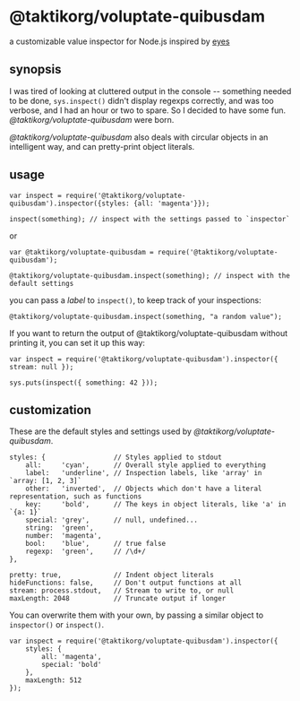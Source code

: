 @taktikorg/voluptate-quibusdam
====

a customizable value inspector for Node.js inspired by [eyes](https://github.com/cloudhead/eyes.js/)

synopsis
--------

I was tired of looking at cluttered output in the console -- something needed to be done,
`sys.inspect()` didn't display regexps correctly, and was too verbose, and I had an hour or two to spare. 
So I decided to have some fun. _@taktikorg/voluptate-quibusdam_ were born.

*@taktikorg/voluptate-quibusdam* also deals with circular objects in an intelligent way, and can pretty-print object literals.

usage
-----

    var inspect = require('@taktikorg/voluptate-quibusdam').inspector({styles: {all: 'magenta'}});

    inspect(something); // inspect with the settings passed to `inspector`

or

    var @taktikorg/voluptate-quibusdam = require('@taktikorg/voluptate-quibusdam');

    @taktikorg/voluptate-quibusdam.inspect(something); // inspect with the default settings

you can pass a _label_ to `inspect()`, to keep track of your inspections:

    @taktikorg/voluptate-quibusdam.inspect(something, "a random value");

If you want to return the output of @taktikorg/voluptate-quibusdam without printing it, you can set it up this way:

    var inspect = require('@taktikorg/voluptate-quibusdam').inspector({ stream: null });

    sys.puts(inspect({ something: 42 }));

customization
-------------

These are the default styles and settings used by _@taktikorg/voluptate-quibusdam_.

    styles: {                 // Styles applied to stdout
        all:     'cyan',      // Overall style applied to everything
        label:   'underline', // Inspection labels, like 'array' in `array: [1, 2, 3]`
        other:   'inverted',  // Objects which don't have a literal representation, such as functions
        key:     'bold',      // The keys in object literals, like 'a' in `{a: 1}`
        special: 'grey',      // null, undefined...
        string:  'green',
        number:  'magenta',
        bool:    'blue',      // true false
        regexp:  'green',     // /\d+/
    },
    
    pretty: true,             // Indent object literals
    hideFunctions: false,     // Don't output functions at all
    stream: process.stdout,   // Stream to write to, or null
    maxLength: 2048           // Truncate output if longer

You can overwrite them with your own, by passing a similar object to `inspector()` or `inspect()`.

    var inspect = require('@taktikorg/voluptate-quibusdam').inspector({
        styles: {
            all: 'magenta',
            special: 'bold'
        },
        maxLength: 512
    });

